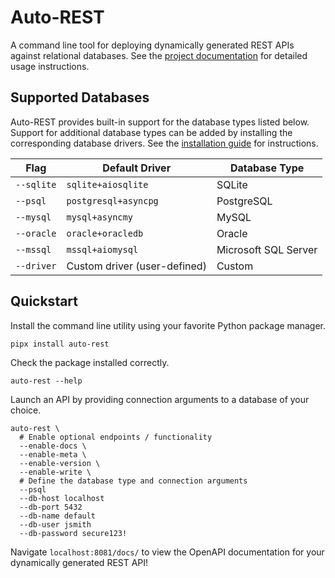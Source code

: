 # Auto-REST

A command line tool for deploying dynamically generated REST APIs against relational databases.
See the [project documentation]() for detailed usage instructions.

## Supported Databases

Auto-REST provides built-in support for the database types listed below.
Support for additional database types can be added by installing the corresponding database drivers.
See the [installation guide]() for instructions.

| Flag       | Default Driver               | Database Type        |
|------------|------------------------------|----------------------|
| `--sqlite` | `sqlite+aiosqlite`           | SQLite               |
| `--psql`   | `postgresql+asyncpg`         | PostgreSQL           |
| `--mysql`  | `mysql+asyncmy`              | MySQL                |
| `--oracle` | `oracle+oracledb`            | Oracle               |
| `--mssql`  | `mssql+aiomysql`             | Microsoft SQL Server |
| `--driver` | Custom driver (user-defined) | Custom               |

## Quickstart

Install the command line utility using your favorite Python package manager.

```shell
pipx install auto-rest
```

Check the package installed correctly.

```shell
auto-rest --help
```

Launch an API by providing connection arguments to a database of your choice.

```shell
auto-rest \
  # Enable optional endpoints / functionality
  --enable-docs \
  --enable-meta \
  --enable-version \
  --enable-write \
  # Define the database type and connection arguments
  --psql 
  --db-host localhost
  --db-port 5432
  --db-name default
  --db-user jsmith
  --db-password secure123!
```

Navigate `localhost:8081/docs/` to view the OpenAPI documentation for your dynamically generated REST API!
